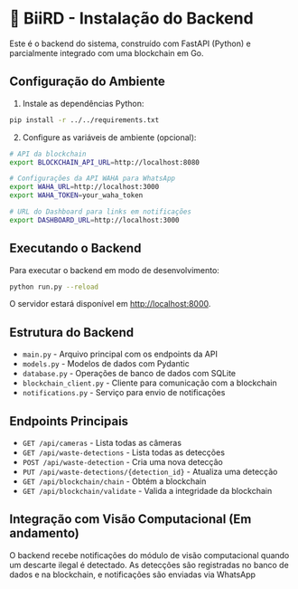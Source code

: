 # 🦅 BiiRD - Instalação do Backend

Este é o backend do sistema, construído com FastAPI (Python) e parcialmente integrado com uma blockchain em Go.

## Configuração do Ambiente

1. Instale as dependências Python:

```bash
pip install -r ../../requirements.txt
```

2. Configure as variáveis de ambiente (opcional):

```bash
# API da blockchain
export BLOCKCHAIN_API_URL=http://localhost:8080

# Configurações da API WAHA para WhatsApp
export WAHA_URL=http://localhost:3000
export WAHA_TOKEN=your_waha_token

# URL do Dashboard para links em notificações
export DASHBOARD_URL=http://localhost:3000
```

## Executando o Backend

Para executar o backend em modo de desenvolvimento:

```bash
python run.py --reload
```

O servidor estará disponível em [http://localhost:8000](http://localhost:8000).

## Estrutura do Backend

- `main.py` - Arquivo principal com os endpoints da API
- `models.py` - Modelos de dados com Pydantic 
- `database.py` - Operações de banco de dados com SQLite
- `blockchain_client.py` - Cliente para comunicação com a blockchain
- `notifications.py` - Serviço para envio de notificações

## Endpoints Principais

- `GET /api/cameras` - Lista todas as câmeras
- `GET /api/waste-detections` - Lista todas as detecções
- `POST /api/waste-detection` - Cria uma nova detecção
- `PUT /api/waste-detections/{detection_id}` - Atualiza uma detecção
- `GET /api/blockchain/chain` - Obtém a blockchain
- `GET /api/blockchain/validate` - Valida a integridade da blockchain

## Integração com Visão Computacional (Em andamento)

O backend recebe notificações do módulo de visão computacional quando um descarte ilegal é detectado. As detecções são registradas no banco de dados e na blockchain, e notificações são enviadas via WhatsApp
